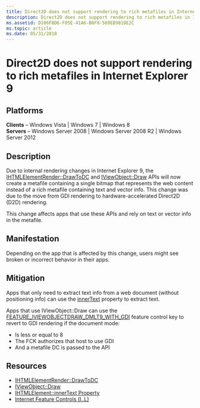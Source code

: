 ```yaml
---
title: Direct2D does not support rendering to rich metafiles in Internet Explorer 9
description: Direct2D does not support rendering to rich metafiles in Internet Explorer 9
ms.assetid: D106FBD6-F05E-41A6-B8F8-569EB9810E2C
ms.topic: article
ms.date: 05/31/2018
---
```


# Direct2D does not support rendering to rich metafiles in Internet Explorer 9

## Platforms

**Clients** – Windows Vista \| Windows 7 \| Windows 8  
**Servers** – Windows Server 2008 \| Windows Server 2008 R2 \| Windows Server 2012  




## Description

Due to internal rendering changes in Internet Explorer 9, the [IHTMLElementRender::DrawToDC](/previous-versions/windows/internet-explorer/ie-developer/platform-apis/aa752273(v=vs.85)) and [IViewObject::Draw](/windows/desktop/api/oleidl/nf-oleidl-iviewobject-draw) APIs will now create a metafile containing a single bitmap that represents the web content instead of a rich metafile containing text and vector info. This change was due to the move from GDI rendering to hardware-accelerated Direct2D (D2D) rendering.

This change affects apps that use these APIs and rely on text or vector info in the metafile.

## Manifestation

Depending on the app that is affected by this change, users might see broken or incorrect behavior in their apps.

## Mitigation

Apps that only need to extract text info from a web document (without positioning info) can use the [innerText](/previous-versions/windows/internet-explorer/ie-developer/platform-apis/aa752299(v=vs.85)) property to extract text.

Apps that use IViewObject::Draw can use the [FEATURE\_IVIEWOBJECTDRAW\_DMLT9\_WITH\_GDI](/previous-versions/windows/internet-explorer/ie-developer/general-info/ee330732(v=vs.85)) feature control key to revert to GDI rendering if the document mode:

-   Is less or equal to 8
-   The FCK authorizes that host to use GDI
-   And a metafile DC is passed to the API

## Resources

-   [IHTMLElementRender::DrawToDC](/previous-versions/windows/internet-explorer/ie-developer/platform-apis/aa752273(v=vs.85))
-   [IViewObject::Draw](/windows/win32/api/oleidl/nf-oleidl-iviewobject-draw)
-   [IHTMLElement::innerText Property](/previous-versions/windows/internet-explorer/ie-developer/platform-apis/aa752299(v=vs.85))
-   [Internet Feature Controls (I..L)](/previous-versions/windows/internet-explorer/ie-developer/general-info/ee330732(v=vs.85))

 

 